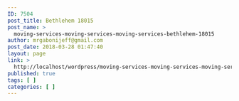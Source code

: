 ```yaml
---
ID: 7504
post_title: Bethlehem 18015
post_name: >
  moving-services-moving-services-moving-services-bethlehem-18015
author: mrgabonijeff@gmail.com
post_date: 2018-03-28 01:47:40
layout: page
link: >
  http://localhost/wordpress/moving-services-moving-services-moving-services-bethlehem-18015/
published: true
tags: [ ]
categories: [ ]
---
```

